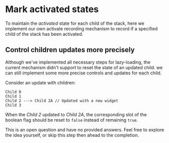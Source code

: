 # Mark activated states

To maintain the _activated_ state for each child of the stack,
here we implement our own activate recording mechanism
to record if a specified child of the stack has been activated.

## Control children updates more precisely

Although we've implemented all necessary steps for lazy-loading,
the current mechanism didn't support to reset the state of an updated child.
we can still implement some more precise controls and updates for each child.

Consider an update with children:

```
Child 0
Child 1
Child 2 ---> Child 2A // Updated with a new widget
Child 3
```

When the _Child 2_ updated to _Child 2A_, the corresponding slot
of the boolean flag should be reset to `false` instead of remaining `true`.

This is an open question and have no provided answers.
Feel free to explore the idea yourself,
or skip this step then ahead to the completion.
